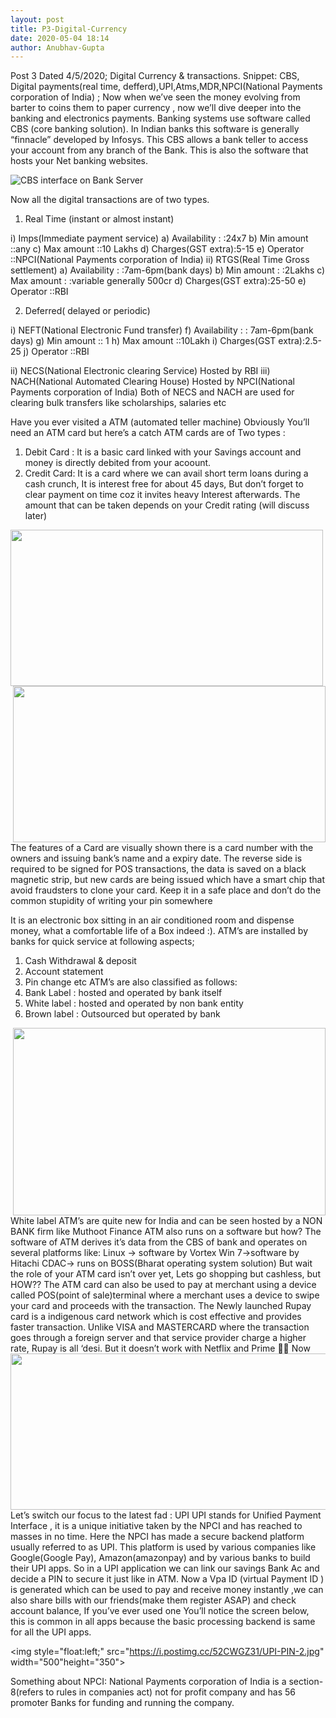 ```yaml
---
layout: post
title: P3-Digital-Currency
date: 2020-05-04 18:14
author: Anubhav-Gupta
---
```

<style>
    header{
      
     background-color: rgba(249, 241 ,241 , 0.7);
         font-weight: bolder;
         font-size: larger;
         font-family: fantasy;
        }
    
      body{
        background-image: url("https://i.postimg.cc/zBqgwPHS/annie-spratt-xv-U-X0-GV9-o-unsplash.jpg");
      }
      </style>


Post 3 
Dated 4/5/2020;
 Digital Currency & transactions.
Snippet:
CBS, Digital payments(real time, defferd),UPI,Atms,MDR,NPCI(National Payments corporation of India)
;
Now when we’ve seen the money evolving from barter to coins them to paper currency , now we’ll dive deeper into the banking and electronics payments.
Banking systems use software called CBS (core banking solution). In Indian banks this software is generally “finnacle” developed by Infosys. This CBS allows a bank teller to access your account from any branch of the Bank. This is also the software that hosts your Net banking websites.

![CBS interface on Bank Server]("https://i.postimg.cc/nV3xQKr8/standing-instruction-finacle-1.jpg")

Now all the digital transactions are of two types.
1.	Real Time (instant or almost instant)

i)	Imps(Immediate payment service)
a)	Availability      : :24x7
b)	Min amount   ::any
c)	Max amount   ::10 Lakhs
d)	Charges(GST extra):5-15
e)	Operator           ::NPCI(National Payments corporation of India)
ii)	RTGS(Real Time Gross settlement)
a)	 Availability      : :7am-6pm(bank days)
b)	Min amount     : :2Lakhs
c)	Max amount    : :variable generally 500cr 
d)	Charges(GST extra):25-50
e)	Operator           ::RBI

2.	Deferred( delayed or periodic)

i)	NEFT(National Electronic Fund transfer)
f)	 Availability      : : 7am-6pm(bank days)
g)	Min amount   ::  1
h)	Max amount   ::10Lakh 
i)	Charges(GST extra):2.5-25
j)	Operator           ::RBI

ii)	NECS(National Electronic clearing Service)
Hosted by RBI
iii)	NACH(National Automated Clearing House)
Hosted by NPCI(National Payments corporation of India)
Both of NECS and NACH are used for clearing bulk transfers like scholarships, salaries etc



Have you ever visited a ATM (automated teller machine)
Obviously You’ll need an ATM card but here’s a catch
ATM cards are of Two types :
1.	Debit Card : It is a basic card linked with your Savings account and money is directly debited from your acoount.
2.	Credit Card: It is a card where we can avail short term loans during a cash crunch, It is interest free for about 45 days, But don’t forget to clear payment on time coz it invites heavy Interest afterwards. The amount that can be taken depends on your Credit rating (will discuss later)
 <img style="float:left;" src="https://i.postimg.cc/MKXS0cfn/Frontof-Card2-5a02085c9e9427003c0d51b8.png" width="500" height="250">
<img style="float:right;" src="https://i.postimg.cc/wM4d8zZx/3ef3e3c087fd927a3f50590a339d3b1c.jpg" width="500" height="250">
The features of a Card are visually shown 
there is a card number with the owners and issuing bank’s name and a expiry date. The reverse side is required to be signed for POS transactions, the data is saved on a black magnetic strip, but new cards are being issued which have a smart chip that avoid fraudsters to clone your card.
Keep it in a safe place and don’t do the common stupidity of writing your pin somewhere 
   
It is an electronic box sitting in an air conditioned room and dispense money, what a comfortable life of a Box indeed :).
ATM’s are installed by banks for quick service at following aspects;
1.	Cash Withdrawal & deposit
2.	Account statement
3.	Pin change etc
ATM’s are also classified as follows:
1.	Bank Label   :  hosted and operated by bank itself
2.	White label  :  hosted and operated by non bank entity
3.	Brown label  : Outsourced but operated by bank
<img style="float:right;" src="https://i.postimg.cc/xT7S60Lt/1361130.jpg" width="500" height="300">
White label ATM’s are quite new for India and can be seen hosted by a NON BANK firm like Muthoot Finance
ATM also runs on a software but how?
The software of ATM derives it’s data from the CBS of bank and operates on several platforms like:
Linux -> software by Vortex
Win 7->software by Hitachi
CDAC-> runs on BOSS(Bharat operating system solution)
But wait the role of your ATM card isn’t over yet, Lets go shopping but cashless, but HOW??
The ATM card can also be used to pay at merchant using a device called POS(point of sale)terminal where a merchant uses a device to swipe your card and proceeds with the transaction. 
The Newly launched Rupay card is a indigenous card network which is cost effective and  provides faster transaction. Unlike VISA and MASTERCARD where the transaction goes through a foreign server and that service provider charge a higher rate, Rupay is all ‘desi. But it doesn’t work with Netflix and Prime 
<img style="float:left;" src="https://i.postimg.cc/9fP5XZKn/upi-payments.jpg" width="750" height="250">
Now Let’s switch our focus to the latest fad : UPI
UPI stands for Unified Payment Interface , it is a unique initiative taken by the NPCI and has reached to masses in no time. Here the NPCI has made a secure backend platform usually referred to as UPI. This platform is used by various companies like Google(Google Pay), Amazon(amazonpay) and by various banks to build their UPI apps.
So in a UPI application we can link our savings Bank Ac and decide a PIN to secure it just like in ATM. Now a Vpa ID (virtual Payment ID ) is generated which can be used to pay and receive money instantly ,we can also share bills with our friends(make them register ASAP) and check account balance, If you’ve ever used one You’ll notice the screen below, this is common in all apps because the basic processing backend is same for all the UPI apps. 

<img style="float:left;" src="https://i.postimg.cc/52CWGZ31/UPI-PIN-2.jpg" width="500"height="350">


Something about NPCI:
National Payments corporation of India is a section-8(refers to rules in companies act) not for profit company and has 56 promoter Banks for funding and running the company.


